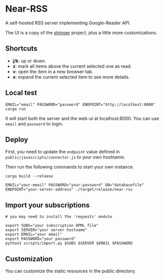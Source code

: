 # Near-RSS

A self-hosted RSS server implementing Google-Reader API.

The UI is a copy of the [stringer](https://github.com/swanson/stringer) project, plus a little more customizations.

## Shortcuts

* **j/k**: up or down.
* **z**: mark all items above the current selected one as read.
* **v**: open the item in a new browser tab.
* **e**: expand the current selected item to see more details.

## Local test

```
EMAIL="email" PASSWORD="password" ENDPOINT="http://localhost:8000" cargo run
```

It will start both the server and the web-ui at localhost:8000. You can use `email` and `password` to login.

## Deploy

First, you need to update the `endpoint` value defined in `public/javascripts/connector.js` to your own hostname.

Then run the following commands to start your own instance.

```
cargo build --release

EMAIL="your-email" PASSWORD="your-password" DB="databasefile" ENDPOINT="your-server-address" ./target/release/near-rss
```

## Import your subscriptions

```
# you may need to install the 'requests' module

export SUBS="your subscription OPML file"
export SERVER="your server hostname"
export EMAIL="your email"
export PASSWORD="your password"
python3 scripts/import.py $SUBS $SERVER $EMAIL $PASSWORD
```

## Customization

You can customize the static resources in the public directory.